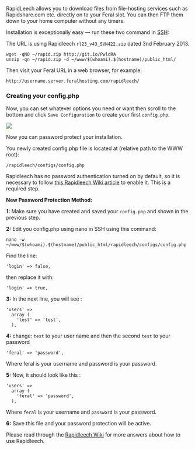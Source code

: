 
RapidLeech allows you to download files from file-hosting services such as Rapidshare.com etc. directly on to your Feral slot. You can then FTP them down to your home computer without any timers.

Installation is exceptionally easy — run these two command in [SSH](https://www.feralhosting.com/faq/view?question=12):

The URL is using Rapidleech `rl23_v43_SVN422.zip` dated 3nd February 2013.

```
wget -qNO ~/rapid.zip http://git.io/PwldRA
unzip -qn ~/rapid.zip -d ~/www/$(whoami).$(hostname)/public_html/
```

Then visit your Feral URL in a web browser, for example:

~~~
http://username.server.feralhosting.com/rapidleech/
~~~

### Creating your config.php

Now, you can set whatever options you need or want then scroll to the bottom and click `Save Configuration` to create your first `config.php`.

![](https://raw.github.com/feralhosting/feralfilehosting/master/Feral%20Wiki/Software/RapidLeech%20-%20How%20to%20Install/config.png)

Now you can password protect your installation.

You newly created config.php file is located at (relative path to the WWW root):

~~~
/rapidleech/configs/config.php
~~~

Rapidleech has no password authentication turned on by default, so it is necessary to follow [this Rapidleech Wiki article](http://wiki.rapidleech.com/FAQ#How_to_setup_password_on_rapidleech.3F) to enable it. This is a required step.

**New Password Protection Method:**

**1:** Make sure you have created and saved your `config.php` and shown in the previous step.

**2:** Edit you config.php using nano in SSH using this command:

~~~
nano -w ~/www/$(whoami).$(hostname)/public_html/rapidleech/configs/config.php
~~~

Find the line:

~~~
'login' => false,
~~~

then replace it with:

~~~
'login' => true,
~~~

**3:** In the next line, you will see :

```
'users' => 
  array (
    'test' => 'test',
  ),
```

**4:** change: `test` to your user name and then the second `test` to your password

```
'feral' => 'password',
```

Where feral is your username and password is your password.

**5:** Now, it should look like this :

```
'users' => 
  array (
    'feral' => 'password',
  ),
```

Where `feral` is your username and `password` is your password.

**6:** Save this file and your password protection will be active.

Please read through the [Rapidleech Wiki](http://wiki.rapidleech.com/FAQ) for more answers about how to use Rapidleech.


